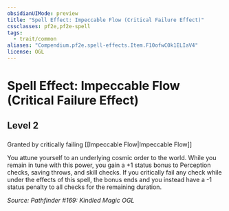 ```yaml
---
obsidianUIMode: preview
title: "Spell Effect: Impeccable Flow (Critical Failure Effect)"
cssclasses: pf2e,pf2e-spell
tags:
  - trait/common
aliases: "Compendium.pf2e.spell-effects.Item.F10ofwC0k1ELIaV4"
license: OGL
---
```

# Spell Effect: Impeccable Flow (Critical Failure Effect)
## Level 2
### 






Granted by critically failing [[Impeccable Flow|Impeccable Flow]]

You attune yourself to an underlying cosmic order to the world. While you remain in tune with this power, you gain a +1 status bonus to Perception checks, saving throws, and skill checks. If you critically fail any check while under the effects of this spell, the bonus ends and you instead have a -1 status penalty to all checks for the remaining duration.

*Source: Pathfinder #169: Kindled Magic*
*OGL*